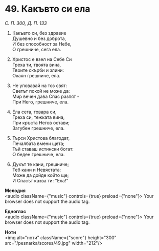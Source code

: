 # 49. Какъвто си ела

_С. П. 300, Д. П. 133_

1. Какъвто си, без здравие  
Душевно и без доброта,  
И без способност за Небе,  
О грешниче, сега ела.  

2. Христос е взел на Себе Си  
Греха ти, твоята вина,  
Твоите скърби и злини:  
Окаян грешниче, ела.  

3. Не уповавай на тоз свят:  
Светът покой не може да:  
Мир вечен дава Спас разпят -  
При Него, грешниче, ела.  

4. Ела сега, товара си,  
Греха си, тежката вина,  
При кръста Негов остави;  
Загубен грешниче, ела.  

5. Търси Христова благодат,  
Печалбата вмени щета;  
Тъй ставаш истински богат:  
О беден грешниче, ела.  

6. Духът те кани, грешниче;  
Теб кани и Невястата:  
Може да дойде който ще;  
И Спасът казва ти: "Ела!"

**Мелодия**  
<audio className={"music"} controls={true} preload={"none"}>
    <source src="/pesnarka/mp3/49.mp3" type="audio/mpeg"/>
    Your browser does not support the audio tag.
</audio>

**Едноглас**  
<audio className={"music"} controls={true} preload={"none"}>
    <source src="/pesnarka/transp/49.mp3" type="audio/mpeg"/>
    Your browser does not support the audio tag.
</audio>

**Ноти**  
<img alt="ноти" className={"score"} height="300" src="/pesnarka/scores/49.jpg" width="212"/>
